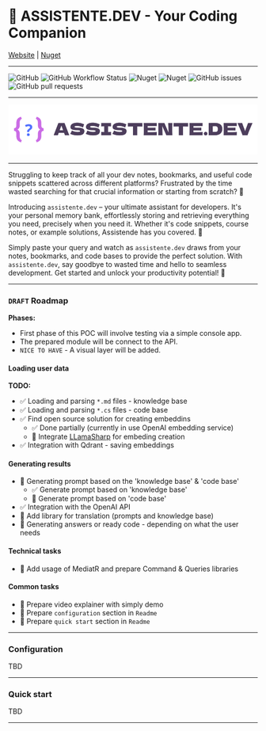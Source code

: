 # 🤖 ASSISTENTE.DEV - Your Coding Companion

 [Website](https://assistente.dev) | [Nuget](https://www.nuget.org/packages/ASSISTENTE/#readme-body-tab)

---

![GitHub](https://img.shields.io/github/license/jarmatys/DEV_ASSISTENTE) ![GitHub Workflow Status](https://img.shields.io/github/actions/workflow/status/jarmatys/DEV_ASSISTENTE/release-package.yml?label=release) ![Nuget](https://img.shields.io/nuget/v/ASSISTENTE?label=version) ![Nuget](https://img.shields.io/nuget/dt/ASSISTENTE) ![GitHub issues](https://img.shields.io/github/issues/jarmatys/DEV_ASSISTENTE) ![GitHub pull requests](https://img.shields.io/github/issues-pr/jarmatys/DEV_ASSISTENTE) 

---

![banner](ASSETS/banner.png)

---

Struggling to keep track of all your dev notes, bookmarks, and useful code snippets scattered across different platforms? Frustrated by the time wasted searching for that crucial information or starting from scratch? 🤔

Introducing `assistente.dev` – your ultimate assistant for developers. It's your personal memory bank, effortlessly storing and retrieving everything you need, precisely when you need it. Whether it's code snippets, course notes, or example solutions, Assistende has you covered. 🦾

Simply paste your query and watch as `assistente.dev` draws from your notes, bookmarks, and code bases to provide the perfect solution. With `assistente.dev`, say goodbye to wasted time and hello to seamless development. Get started and unlock your productivity potential! 🚀

---

### `DRAFT` Roadmap

**Phases:**

- First phase of this POC will involve testing via a simple console app.
- The prepared module will be connect to the API.
- `NICE TO HAVE` - A visual layer will be added.

#### Loading user data

**TODO:**

- ✅ Loading and parsing  `*.md` files - knowledge base
- ✅ Loading and parsing  `*.cs` files - code base
- ✅ Find open source solution for creating embeddins
    - ✅ Done partially (currently in use OpenAI embedding  service)
    - 🔳 Integrate [LLamaSharp](https://github.com/SciSharp/LLamaSharp) for embeding creation
- ✅ Integration with Qdrant - saving embeddings

#### Generating results

- 🔳 Generating prompt based on the 'knowledge base' & 'code base'
    - ✅ Generate prompt based on 'knowledge base'
    - 🔳 Generate prompt based on 'code base'
- ✅ Integration with the OpenAI API
- 🔳 Add library for translation (prompts and knowledge base)
- 🔳 Generating answers or ready code - depending on what the user needs

#### Technical tasks

- 🔳 Add usage of MediatR and prepare Command & Queries libraries 

#### Common tasks

- 🔳 Prepare video explainer with simply demo
- 🔳 Prepare `configuration` section in `Readme`
- 🔳 Prepare `quick start` section in `Readme`

---

### Configuration

TBD

---

### Quick start

TBD

---